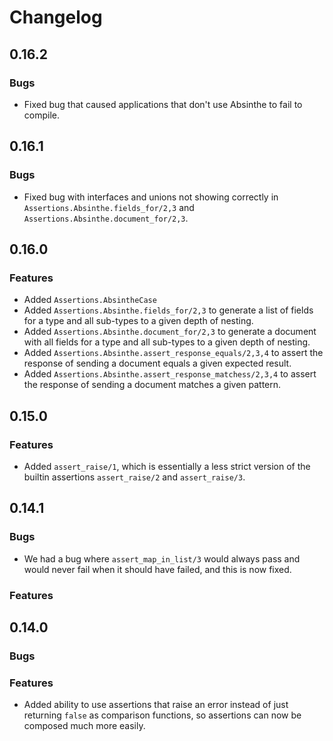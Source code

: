# Changelog

## 0.16.2
### Bugs
* Fixed bug that caused applications that don't use Absinthe to fail to compile.

## 0.16.1
### Bugs
* Fixed bug with interfaces and unions not showing correctly in
    `Assertions.Absinthe.fields_for/2,3` and `Assertions.Absinthe.document_for/2,3`.

## 0.16.0
### Features
* Added `Assertions.AbsintheCase`
* Added `Assertions.Absinthe.fields_for/2,3` to generate a list of fields for a type and all
    sub-types to a given depth of nesting.
* Added `Assertions.Absinthe.document_for/2,3` to generate a document with all fields for a type 
    and all sub-types to a given depth of nesting.
* Added `Assertions.Absinthe.assert_response_equals/2,3,4` to assert the response of sending a
    document equals a given expected result.
* Added `Assertions.Absinthe.assert_response_matchess/2,3,4` to assert the response of sending a
    document matches a given pattern.

## 0.15.0
### Features
* Added `assert_raise/1`, which is essentially a less strict version of the
    builtin assertions `assert_raise/2` and `assert_raise/3`.

## 0.14.1
### Bugs
* We had a bug where `assert_map_in_list/3` would always pass and would never
    fail when it should have failed, and this is now fixed.

### Features

## 0.14.0
### Bugs

### Features
* Added ability to use assertions that raise an error instead of just returning
    `false` as comparison functions, so assertions can now be composed much more
    easily.

